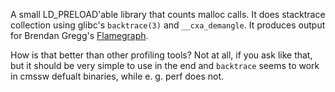 A small LD_PRELOAD'able library that counts malloc calls. It does stacktrace collection using glibc's `backtrace(3)` and `__cxa_demangle`. It produces output for Brendan Gregg's [Flamegraph](https://github.com/brendangregg/FlameGraph).

How is that better than other profiling tools? Not at all, if you ask like that, but it should be very simple to use in the end and `backtrace` seems to work in cmssw defualt binaries, while e. g. perf does not.
